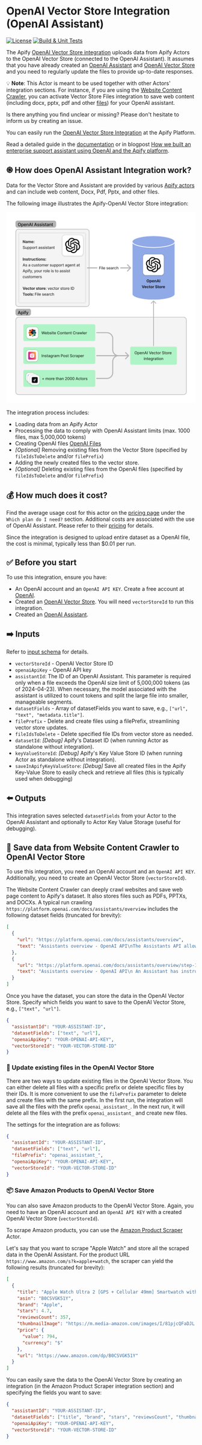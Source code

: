 # OpenAI Vector Store Integration (OpenAI Assistant)

[![License](https://img.shields.io/badge/License-Apache_2.0-blue.svg)](https://github.com/jirispilka/openai-vector-store-integration/blob/main/LICENSE)
[![Build & Unit Tests](https://github.com/jirispilka/openai-vector-store-integration/actions/workflows/main.yml/badge.svg?branch=main)](https://github.com/jirispilka/openai-vector-store-integration/actions/workflows/main.yml)

The Apify [OpenAI Vector Store integration](https://apify.com/jiri.spilka/openai-vector-store-integration) uploads data from Apify Actors to the OpenAI Vector Store (connected to the OpenAI Assistant).
It assumes that you have already created an [OpenAI Assistant](https://platform.openai.com/docs/assistants/overview/agents) and [OpenAI Vector Store](https://platform.openai.com/docs/assistants/tools/file-search/vector-stores) and you need to regularly update the files to provide up-to-date responses.

💡 **Note**: This Actor is meant to be used together with other Actors' integration sections.
For instance, if you are using the [Website Content Crawler](https://apify.com/apify/website-content-crawler), you can activate Vector Store Files integration to save web content (including docx, pptx, pdf and other [files](https://platform.openai.com/docs/assistants/tools/file-search/supported-files)) for your OpenAI assistant.

Is there anything you find unclear or missing? Please don't hesitate to inform us by creating an issue.

You can easily run the [OpenAI Vector Store Integration](https://apify.com/jiri.spilka/openai-vector-store-integration) at the Apify Platform.

Read a detailed guide in the [documentation](https://docs.apify.com/platform/integrations/openai-assistants#save-data-into-openai-vector-store-and-use-it-in-the-assistant) or in blogpost [How we built an enterprise support assistant using OpenAI and the Apify platform](https://blog.apify.com/enterprise-support-openai-assistant/).

## ֎ How does OpenAI Assistant Integration work?

Data for the Vector Store and Assistant are provided by various [Apify actors](https://apify.com/store) and can include web content, Docx, Pdf, Pptx, and other files.

The following image illustrates the Apify-OpenAI Vector Store integration:

![Apify-OpenAI Vector Store integration](https://raw.githubusercontent.com/jirispilka/openai-vector-store-integration/refs/heads/main/docs/openai-vector-store-integration.png)

The integration process includes:
- Loading data from an Apify Actor
- Processing the data to comply with OpenAI Assistant limits (max. 1000 files, max 5,000,000 tokens)
- Creating OpenAI files [OpenAI Files](https://platform.openai.com/docs/api-reference/files)
- _[Optional]_ Removing existing files from the Vector Store (specified by `fileIdsToDelete` and/or `filePrefix`)
- Adding the newly created files to the vector store.
- _[Optional]_ Deleting existing files from the OpenAI files (specified by `fileIdsToDelete` and/or `filePrefix`)

## 💰 How much does it cost?

Find the average usage cost for this actor on the [pricing page](https://apify.com/pricing) under the `Which plan do I need?` section.
Additional costs are associated with the use of OpenAI Assistant. Please refer to their [pricing](https://openai.com/pricing) for details.

Since the integration is designed to upload entire dataset as a OpenAI file, the cost is minimal, typically less than $0.01 per run.

## ✅ Before you start

To use this integration, ensure you have:

- An OpenAI account and an `OpenAI API KEY`. Create a free account at [OpenAI](https://beta.openai.com/).
- Created an [OpenAI Vector Store](https://platform.openai.com/docs/assistants/tools/file-search/vector-stores). You will need `vectorStoreId` to run this integration.
- Created an [OpenAI Assistant](https://platform.openai.com/docs/assistants/overview).

## ➡️ Inputs

Refer to [input schema](.actor/input_schema.json) for details.

- `vectorStoreId` - OpenAI Vector Store ID
- `openaiApiKey` - OpenAI API key
- `assistantId`: The ID of an OpenAI Assistant. This parameter is required only when a file exceeds the OpenAI
   size limit of 5,000,000 tokens (as of 2024-04-23). When necessary, the model associated with the assistant is
   utilized to count tokens and split the large file into smaller, manageable segments.
- `datasetFields` - Array of datasetFields you want to save, e.g., `["url", "text", "metadata.title"]`.
- `filePrefix` - Delete and create files using a filePrefix, streamlining vector store updates.
- `fileIdsToDelete` - Delete specified file IDs from vector store as needed.
- `datasetId`: _[Debug]_ Apify's Dataset ID (when running Actor as standalone without integration).
- `keyValueStoreId`: _[Debug]_ Apify's Key Value Store ID (when running Actor as standalone without integration).
- `saveInApifyKeyValueStore`: _[Debug]_ Save all created files in the Apify Key-Value Store to easily check and retrieve all files (this is typically used when debugging)

## ⬅️ Outputs

This integration saves selected `datasetFields` from your Actor to the OpenAI Assistant and optionally to Actor Key Value Storage (useful for debugging).

## 💾 Save data from Website Content Crawler to OpenAI Vector Store

To use this integration, you need an OpenAI account and an `OpenAI API KEY`.
Additionally, you need to create an OpenAI Vector Store (`vectorStoreId`).

The Website Content Crawler can deeply crawl websites and save web page content to Apify's dataset.
It also stores files such as PDFs, PPTXs, and DOCXs.
A typical run crawling `https://platform.openai.com/docs/assistants/overview` includes the following dataset fields (truncated for brevity):

```json
[
  {
    "url": "https://platform.openai.com/docs/assistants/overview",
    "text": "Assistants overview - OpenAI API\nThe Assistants API allows you to build AI assistants within your own applications ..."
  },
  {
    "url": "https://platform.openai.com/docs/assistants/overview/step-1-create-an-assistant",
    "text": "Assistants overview - OpenAI API\n An Assistant has instructions and can leverage models, tools, and files to respond to user queries ..."
  }
]
```
Once you have the dataset, you can store the data in the OpenAI Vector Store.
Specify which fields you want to save to the OpenAI Vector Store, e.g., `["text", "url"]`.

```json
{
  "assistantId": "YOUR-ASSISTANT-ID",
  "datasetFields": ["text", "url"],
  "openaiApiKey": "YOUR-OPENAI-API-KEY",
  "vectorStoreId": "YOUR-VECTOR-STORE-ID"
}
```

### 🔄 Update existing files in the OpenAI Vector Store

There are two ways to update existing files in the OpenAI Vector Store.
You can either delete all files with a specific prefix or delete specific files by their IDs.
It is more convenient to use the `filePrefix` parameter to delete and create files with the same prefix.
In the first run, the integration will save all the files with the prefix `openai_assistant_`.
In the next run, it will delete all the files with the prefix `openai_assistant_` and create new files.

The settings for the integration are as follows:
```json
{
  "assistantId": "YOUR-ASSISTANT-ID",
  "datasetFields": ["text", "url"],
  "filePrefix": "openai_assistant_",
  "openaiApiKey": "YOUR-OPENAI-API-KEY",
  "vectorStoreId": "YOUR-VECTOR-STORE-ID"
}
```

### 📦 Save Amazon Products to OpenAI Vector Store

You can also save Amazon products to the OpenAI Vector Store.
Again, you need to have an OpenAI account and an `OpenAI API KEY` with a created OpenAI Vector Store (`vectorStoreId`).

To scrape Amazon products, you can use the [Amazon Product Scraper](https://apify.com/junglee/amazon-crawler) Actor.

Let's say that you want to scrape "Apple Watch" and store all the scraped data in the OpenAI Assistant.
For the product URL `https://www.amazon.com/s?k=apple+watch`, the scraper can yield the following results (truncated for brevity):

```json
[
  {
    "title": "Apple Watch Ultra 2 [GPS + Cellular 49mm] Smartwatch with Rugged Titanium Case ....",
    "asin": "B0CSVGK51Y",
    "brand": "Apple",
    "stars": 4.7,
    "reviewsCount": 357,
    "thumbnailImage": "https://m.media-amazon.com/images/I/81pjcQFaDJL.__AC_SY445_SX342_QL70_FMwebp_.jpg",
    "price": {
      "value": 794,
      "currency": "$"
    },
    "url": "https://www.amazon.com/dp/B0CSVGK51Y"
  }
]
```

You can easily save the data to the OpenAI Vector Store by creating an integration (in the Amazon Product Scraper integration section) and specifying the fields you want to save:

```json
{
  "assistantId": "YOUR-ASSISTANT-ID",
  "datasetFields": ["title", "brand", "stars", "reviewsCount", "thumbnailImage", "price.value", "price.currency", "url"],
  "openaiApiKey": "YOUR-OPENAI-API-KEY",
  "vectorStoreId": "YOUR-VECTOR-STORE-ID"
}
```
